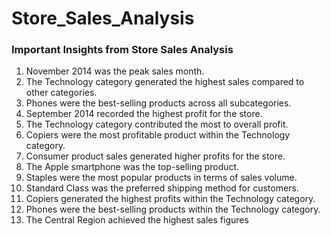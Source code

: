 # Store_Sales_Analysis
### Important Insights from Store Sales Analysis
1. November 2014 was the peak sales month.
2. The Technology category generated the highest sales compared to other categories.
3. Phones were the best-selling products across all subcategories.
4. September 2014 recorded the highest profit for the store.
5. The Technology category contributed the most to overall profit.
6. Copiers were the most profitable product within the Technology category.
7. Consumer product sales generated higher profits for the store.
8. The Apple smartphone was the top-selling product.
9. Staples were the most popular products in terms of sales volume.
10. Standard Class was the preferred shipping method for customers.
11. Copiers generated the highest profits within the Technology category.
12. Phones were the best-selling products within the Technology category.
13. The Central Region achieved the highest sales figures
